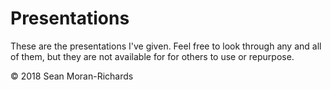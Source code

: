 # Presentations

These are the presentations I've given. Feel free to look through any and all of them, but they are not available for for others to use or repurpose.

&copy; 2018 Sean Moran-Richards
